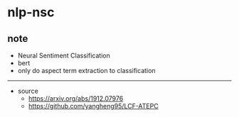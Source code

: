 # nlp-nsc
## note
- Neural Sentiment Classification
- bert
- only do aspect term extraction to classification
---
- source
  - https://arxiv.org/abs/1912.07976
  - https://github.com/yangheng95/LCF-ATEPC
